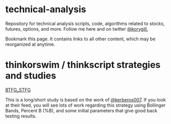 # technical-analysis
Repository for technical analysis scripts, code, algorithms related to stocks, futures, options, and more. Follow me here and on twitter [@korygill.](https://twitter.com/korygill)

Bookmark this page. It contains links to all other content, which may be reorganized at anytime.

# thinkorswim / thinkscript strategies and studies #

[BTFG_STFG](/BTFG_STFG/BTFG_STFG.md)

This is a long/short study is based on the work of [@kerberos007](https://twitter.com/kerberos007). If you look at their feed, you will see lots of work regarding this strategy using Bollinger Bands, Percent B (%B), and some initial parameters that give good back testing results.